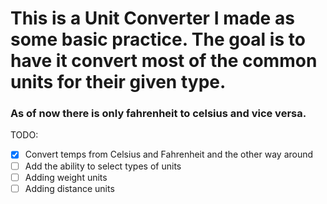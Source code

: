 <h1>
This is a Unit Converter I made as some basic practice. The goal is to have it convert most of the common units for their given type.
</h1>
<h3>
As of now there is only fahrenheit to celsius and vice versa.
</h3>

<p>TODO:</p>

- [x] Convert temps from Celsius and Fahrenheit and the other way around
- [ ] Add the ability to select types of units
- [ ] Adding weight units
- [ ] Adding distance units
